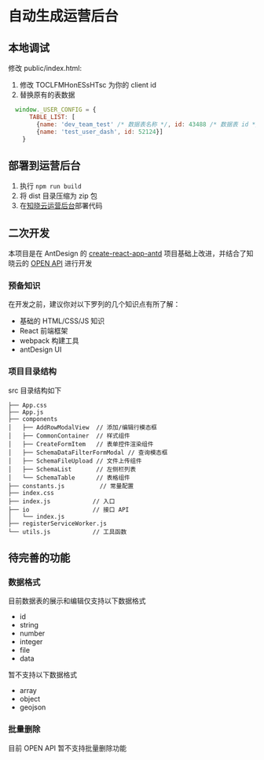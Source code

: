 # 自动生成运营后台

## 本地调试
修改 public/index.html:

1. 修改 TOCLFMHonESsHTsc 为你的 client id
2. 替换原有的表数据
```javascript
  window._USER_CONFIG = {
      TABLE_LIST: [
        {name: 'dev_team_test' /* 数据表名称 */, id: 43488 /* 数据表 id */}, 
        {name: 'test_user_dash', id: 52124}]
    }
```

## 部署到运营后台
1. 执行 `npm run build`
2. 将 dist 目录压缩为 zip 包
3. 在[知晓云运营后台](https://cloud.minapp.com/dashboard/#/app/user-dashboard/)部署代码

## 二次开发

本项目是在 AntDesign 的 [create-react-app-antd](https://github.com/ant-design/create-react-app-antd) 项目基础上改进，并结合了知晓云的 [OPEN API](https://doc.minapp.com/open-api/) 进行开发

### 预备知识
在开发之前，建议你对以下罗列的几个知识点有所了解：

- 基础的 HTML/CSS/JS 知识
- React 前端框架
- webpack 构建工具
- antDesign UI

### 项目目录结构
src 目录结构如下
```text
├── App.css 
├── App.js                
├── components
│   ├── AddRowModalView  // 添加/编辑行模态框
│   ├── CommonContainer  // 样式组件
│   ├── CreateFormItem   // 表单控件渲染组件
│   ├── SchemaDataFilterFormModal // 查询模态框
│   ├── SchemaFileUpload // 文件上传组件
│   ├── SchemaList       // 左侧栏列表
│   └── SchemaTable      // 表格组件
├── constants.js          // 常量配置
├── index.css
├── index.js            // 入口
├── io                  // 接口 API
│   └── index.js
├── registerServiceWorker.js
└── utils.js            // 工具函数

```
## 待完善的功能
### 数据格式
目前数据表的展示和编辑仅支持以下数据格式
- id
- string
- number
- integer
- file
- data

暂不支持以下数据格式
- array
- object
- geojson

### 批量删除
目前 OPEN API 暂不支持批量删除功能